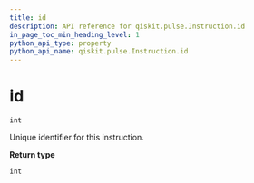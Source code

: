 ```yaml
---
title: id
description: API reference for qiskit.pulse.Instruction.id
in_page_toc_min_heading_level: 1
python_api_type: property
python_api_name: qiskit.pulse.Instruction.id
---
```


# id

<span id="qiskit.pulse.Instruction.id" />

`int`

Unique identifier for this instruction.

**Return type**

`int`

